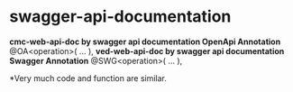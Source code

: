 # swagger-api-documentation
**cmc-web-api-doc by swagger api documentation OpenApi Annotation**
@OA\<operation>(
...
),
**ved-web-api-doc by swagger api documentation Swagger Annotation**
@SWG\<operation>(
...
),

*Very much code and function are similar.
